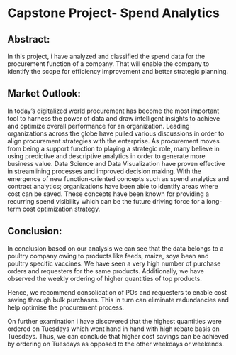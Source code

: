 # Capstone Project- Spend Analytics 

## Abstract:
In this project, i have analyzed and classified the spend data for 
the procurement function of a company. That will enable the 
company to identify the scope for efficiency improvement and 
better strategic planning.


## Market Outlook:
In today’s digitalized world procurement has become the most important tool 
to harness the power of data and draw intelligent insights to achieve and 
optimize overall performance for an organization. Leading organizations 
across the globe have pulled various discussions in order to align procurement 
strategies with the enterprise. As procurement moves from being a support 
function to playing a strategic role, many believe in using predictive and 
descriptive analytics in order to generate more business value. Data Science 
and Data Visualization have proven effective in streamlining processes and 
improved decision making. 
With the emergence of new function-oriented concepts such as spend analytics 
and contract analytics; organizations have been able to identify areas where 
cost can be saved. These concepts have been known for providing a 
recurring spend visibility which can be the future driving force for a long-term 
cost optimization strategy.

## Conclusion:
In conclusion based on our analysis we can see that the data belongs to a poultry company
owing to products like feeds, maize, soya bean and poultry specific vaccines.
We have seen a very high number of purchase orders and requesters for the same products. 
Additionally, we have observed the weekly ordering of higher quantities of top products.

Hence, we recommend consolidation of POs and requesters to enable cost saving through bulk purchases. 
This in turn can eliminate redundancies and help optimise the procurement process.

On further examination i have discovered that the highest quantities were ordered on Tuesdays 
which went hand in hand with high rebate basis on Tuesdays. 
Thus, we can conclude that higher cost savings can be achieved by ordering on Tuesdays as 
opposed to the other weekdays or weekends.
